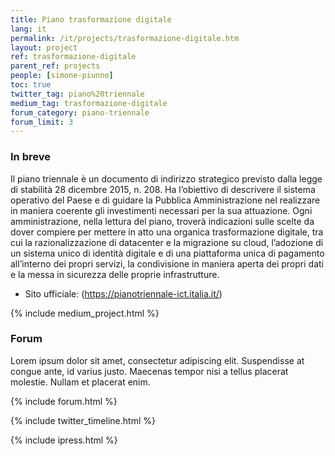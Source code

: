 ```yaml
---
title: Piano trasformazione digitale
lang: it
permalink: /it/projects/trasformazione-digitale.htm
layout: project
ref: trasformazione-digitale
parent_ref: projects
people: [simone-piunno]
toc: true
twitter_tag: piano%20triennale
medium_tag: trasformazione-digitale
forum_category: piano-triennale
forum_limit: 3
---
```


### In breve

Il piano triennale è un documento di indirizzo strategico previsto dalla legge di stabilità 28 dicembre 2015, n. 208. Ha l’obiettivo di descrivere il sistema operativo del Paese e di guidare la Pubblica Amministrazione nel realizzare in maniera coerente gli investimenti necessari per la sua attuazione.  Ogni amministrazione, nella lettura del piano, troverà indicazioni sulle scelte da dover compiere per mettere in atto una organica trasformazione digitale, tra cui la razionalizzazione di datacenter e la migrazione su cloud, l’adozione di un sistema unico di identità digitale e di una piattaforma unica di pagamento all’interno dei propri servizi, la condivisione in maniera aperta dei propri dati e la messa in sicurezza delle proprie infrastrutture.

* Sito ufficiale: (https://pianotriennale-ict.italia.it/)



{% include medium_project.html %}

### Forum 

Lorem ipsum dolor sit amet, consectetur adipiscing elit. Suspendisse at congue ante, id varius justo. Maecenas tempor nisi a tellus placerat molestie. Nullam et placerat enim. 

{% include forum.html %}

{% include twitter_timeline.html %}

{% include ipress.html %}
<div id="content-ipress" data-key="01e87bed-f52e-4d6d-af32-c4ea59fd300a" data-lang="it" data-size="100" data-tag="39"></div>
<script type="text/javascript" src="/js/ipress.js"></script>

